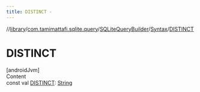 ```yaml
---
title: DISTINCT -
---
```

//[library](../../../index.md)/[com.tamimattafi.sqlite.query](../../index.md)/[SQLiteQueryBuilder](../index.md)/[Syntax](index.md)/[DISTINCT](-d-i-s-t-i-n-c-t.md)



# DISTINCT  
[androidJvm]  
Content  
const val [DISTINCT](-d-i-s-t-i-n-c-t.md): [String](https://kotlinlang.org/api/latest/jvm/stdlib/kotlin/-string/index.html)  



